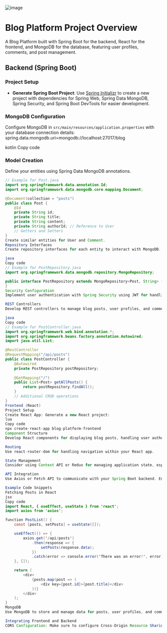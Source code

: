 ![image](https://github.com/Academixedu/Projects/assets/43459668/8048cac7-14f5-4608-87dc-73c472200df6)

# Blog Platform Project Overview

A Blog Platform built with Spring Boot for the backend, React for the frontend, and MongoDB for the database, featuring user profiles, comments, and post management.

## Backend (Spring Boot)

### Project Setup
- **Generate Spring Boot Project**: Use [Spring Initializr](https://start.spring.io/) to create a new project with dependencies for Spring Web, Spring Data MongoDB, Spring Security, and Spring Boot DevTools for easier development.

### MongoDB Configuration
Configure MongoDB in `src/main/resources/application.properties` with your database connection details:
spring.data.mongodb.uri=mongodb://localhost:27017/blog

kotlin
Copy code

### Model Creation
Define your entities using Spring Data MongoDB annotations.
```java
// Example for Post.java
import org.springframework.data.annotation.Id;
import org.springframework.data.mongodb.core.mapping.Document;

@Document(collection = "posts")
public class Post {
    @Id
    private String id;
    private String title;
    private String content;
    private String authorId; // Reference to User
    // Getters and Setters
}
Create similar entities for User and Comment.
Repository Interfaces
Create repository interfaces for each entity to interact with MongoDB.

java
Copy code
// Example for PostRepository.java
import org.springframework.data.mongodb.repository.MongoRepository;

public interface PostRepository extends MongoRepository<Post, String> {
}
Security Configuration
Implement user authentication with Spring Security using JWT for handling authentication and authorization.

REST Controllers
Develop REST controllers to manage blog posts, user profiles, and comments.

java
Copy code
// Example for PostController.java
import org.springframework.web.bind.annotation.*;
import org.springframework.beans.factory.annotation.Autowired;
import java.util.List;

@RestController
@RequestMapping("/api/posts")
public class PostController {
    @Autowired
    private PostRepository postRepository;
    
    @GetMapping("/")
    public List<Post> getAllPosts() {
        return postRepository.findAll();
    }
    // Additional CRUD operations
}
Frontend (React)
Project Setup
Create React App: Generate a new React project:
lua
Copy code
npx create-react-app blog-platform-frontend
Component Structure
Develop React components for displaying blog posts, handling user authentication, managing user profiles, and adding comments.

Routing
Use react-router-dom for handling navigation within your React app.

State Management
Consider using Context API or Redux for managing application state, especially for user authentication status and post comments.

API Integration
Use Axios or Fetch API to communicate with your Spring Boot backend. Ensure to handle CRUD operations for posts, authentication, and comments.

Example Code Snippets
Fetching Posts in React
jsx
Copy code
import React, { useEffect, useState } from 'react';
import axios from 'axios';

function PostList() {
    const [posts, setPosts] = useState([]);

    useEffect(() => {
        axios.get('/api/posts')
            .then(response => {
                setPosts(response.data);
            })
            .catch(error => console.error('There was an error!', error));
    }, []);

    return (
        <div>
            {posts.map(post => (
                <div key={post.id}>{post.title}</div>
            ))}
        </div>
    );
}
MongoDB
Use MongoDB to store and manage data for posts, user profiles, and comments. Ensure your Spring Boot application is properly connected to MongoDB.

Integrating Frontend and Backend
CORS Configuration: Make sure to configure Cross-Origin Resource Sharing (CORS) in your Spring Boot application to allow requests from your React frontend.

